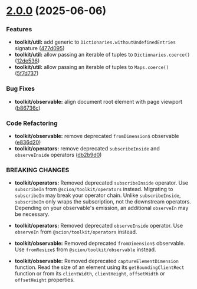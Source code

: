 # [2.0.0](https://github.com/SchweizerischeBundesbahnen/scion-toolkit/compare/toolkit-1.6.2...toolkit-2.0.0) (2025-06-06)


### Features

* **toolkit/util:** add generic to `Dictionaries.withoutUndefinedEntries` signature ([477d095](https://github.com/SchweizerischeBundesbahnen/scion-toolkit/commit/477d095a509d402f1c4058e3d038dab58d239da7))
* **toolkit/util:** allow passing an iterable of tuples to `Dictionaries.coerce()` ([12de536](https://github.com/SchweizerischeBundesbahnen/scion-toolkit/commit/12de536abd471ab63100c65087a720b4f51d0270))
* **toolkit/util:** allow passing an iterable of tuples to `Maps.coerce()` ([5f7d737](https://github.com/SchweizerischeBundesbahnen/scion-toolkit/commit/5f7d737cd9936f4a31d5750bf86e7380e87a556f))

### Bug Fixes

* **toolkit/observable:** align document root element with page viewport ([b86736c](https://github.com/SchweizerischeBundesbahnen/scion-toolkit/commit/b86736ce6251277bd245ccf35855f28566ca5512))


### Code Refactoring

* **toolkit/observable:** remove deprecated `fromDimension$` observable ([e836d20](https://github.com/SchweizerischeBundesbahnen/scion-toolkit/commit/e836d2020c4bdf5a9bbb05220aca3e5212050225))
* **toolkit/operators:** remove deprecated `subscribeInside` and  `observeInside` operators ([db2b9d0](https://github.com/SchweizerischeBundesbahnen/scion-toolkit/commit/db2b9d06df3e2c745f7f78efd2b26acac755026b))

### BREAKING CHANGES

* **toolkit/operators:** Removed deprecated `subscribeInside` operator.
  Use `subscribeIn` from `@scion/toolkit/operators` instead. Migrating to `subscribeIn` may break your operator chain. Unlike `subscribeInside`, `subscribeIn` only wraps the subscription, not the downstream operators. Depending on your observable's emission, an additional `observeIn` may be necessary.

* **toolkit/operators:** Removed deprecated `observeInside` operator.
  Use `observeIn` from `@scion/toolkit/operators` instead.

* **toolkit/observable:** Removed deprecated `fromDimension$` observable.
  Use `fromResize$` from `@scion/toolkit/observable` instead.

* **toolkit/observable:** Removed deprecated `captureElementDimension` function.
  Read the size of an element using its `getBoundingClientRect` function or from its `clientWidth`, `clientHeight`, `offsetWidth` or `offsetHeight` properties.
